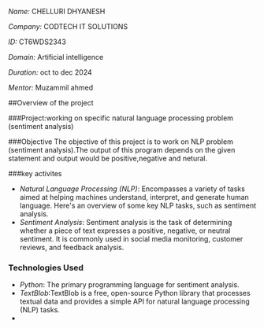 *Name:* CHELLURI DHYANESH

*Company:* CODTECH IT SOLUTIONS

*ID:* CT6WDS2343

*Domain:* Artificial intelligence

*Duration:* oct to dec 2024

*Mentor:* Muzammil ahmed

##Overview of the project

###Project:working on specific natural language processing problem (sentiment analysis)

###Objective
The objective of this project is to work on NLP problem (sentiment analysis).The output of this program depends on the given statement and output would be positive,negative and netural.

###key activites
- *Natural Language Processing (NLP)*: Encompasses a variety of tasks aimed at helping machines understand, interpret, and generate human language. Here's an overview of some key NLP tasks, such as sentiment analysis.
- *Sentiment Analysis*:
Sentiment analysis is the task of determining whether a piece of text expresses a positive, negative, or neutral sentiment. It is commonly used in social media monitoring, customer reviews, and feedback analysis.
### Technologies Used
- *Python*: The primary programming language for sentiment analysis.
- *TextBlob*:TextBlob is a free, open-source Python library that processes textual data and provides a simple API for natural language processing (NLP) tasks.
-

